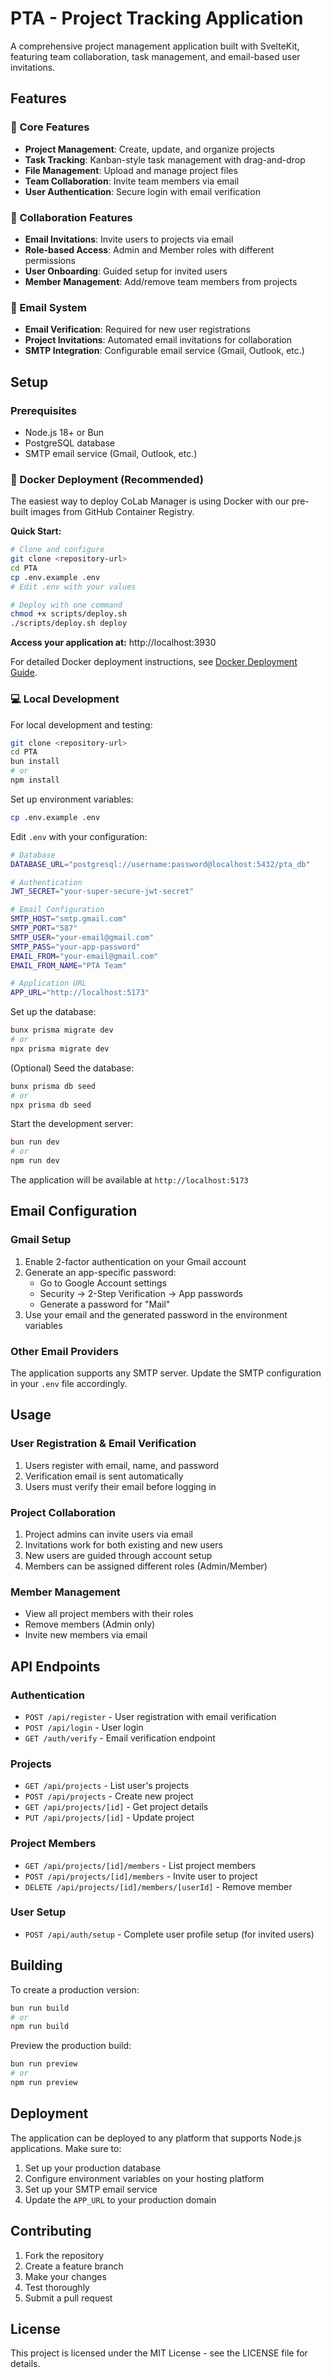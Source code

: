 # PTA - Project Tracking Application

A comprehensive project management application built with SvelteKit, featuring team collaboration, task management, and email-based user invitations.

## Features

### 🚀 Core Features
- **Project Management**: Create, update, and organize projects
- **Task Tracking**: Kanban-style task management with drag-and-drop
- **File Management**: Upload and manage project files
- **Team Collaboration**: Invite team members via email
- **User Authentication**: Secure login with email verification

### 👥 Collaboration Features
- **Email Invitations**: Invite users to projects via email
- **Role-based Access**: Admin and Member roles with different permissions
- **User Onboarding**: Guided setup for invited users
- **Member Management**: Add/remove team members from projects

### 📧 Email System
- **Email Verification**: Required for new user registrations
- **Project Invitations**: Automated email invitations for collaboration
- **SMTP Integration**: Configurable email service (Gmail, Outlook, etc.)

## Setup

### Prerequisites
- Node.js 18+ or Bun
- PostgreSQL database
- SMTP email service (Gmail, Outlook, etc.)

### 🐳 Docker Deployment (Recommended)

The easiest way to deploy CoLab Manager is using Docker with our pre-built images from GitHub Container Registry.

**Quick Start:**
```bash
# Clone and configure
git clone <repository-url>
cd PTA
cp .env.example .env
# Edit .env with your values

# Deploy with one command
chmod +x scripts/deploy.sh
./scripts/deploy.sh deploy
```

**Access your application at:** http://localhost:3930

For detailed Docker deployment instructions, see [Docker Deployment Guide](docs/DOCKER_DEPLOYMENT.md).

### 💻 Local Development

For local development and testing:
```bash
git clone <repository-url>
cd PTA
bun install
# or
npm install
```

Set up environment variables:
```bash
cp .env.example .env
```

Edit `.env` with your configuration:
```bash
# Database
DATABASE_URL="postgresql://username:password@localhost:5432/pta_db"

# Authentication
JWT_SECRET="your-super-secure-jwt-secret"

# Email Configuration
SMTP_HOST="smtp.gmail.com"
SMTP_PORT="587"
SMTP_USER="your-email@gmail.com"
SMTP_PASS="your-app-password"
EMAIL_FROM="your-email@gmail.com"
EMAIL_FROM_NAME="PTA Team"

# Application URL
APP_URL="http://localhost:5173"
```

Set up the database:
```bash
bunx prisma migrate dev
# or
npx prisma migrate dev
```

(Optional) Seed the database:
```bash
bunx prisma db seed
# or
npx prisma db seed
```

Start the development server:
```bash
bun run dev
# or
npm run dev
```

The application will be available at `http://localhost:5173`

## Email Configuration

### Gmail Setup
1. Enable 2-factor authentication on your Gmail account
2. Generate an app-specific password:
   - Go to Google Account settings
   - Security → 2-Step Verification → App passwords
   - Generate a password for "Mail"
3. Use your email and the generated password in the environment variables

### Other Email Providers
The application supports any SMTP server. Update the SMTP configuration in your `.env` file accordingly.

## Usage

### User Registration & Email Verification
1. Users register with email, name, and password
2. Verification email is sent automatically
3. Users must verify their email before logging in

### Project Collaboration
1. Project admins can invite users via email
2. Invitations work for both existing and new users
3. New users are guided through account setup
4. Members can be assigned different roles (Admin/Member)

### Member Management
- View all project members with their roles
- Remove members (Admin only)
- Invite new members via email

## API Endpoints

### Authentication
- `POST /api/register` - User registration with email verification
- `POST /api/login` - User login
- `GET /auth/verify` - Email verification endpoint

### Projects
- `GET /api/projects` - List user's projects
- `POST /api/projects` - Create new project
- `GET /api/projects/[id]` - Get project details
- `PUT /api/projects/[id]` - Update project

### Project Members
- `GET /api/projects/[id]/members` - List project members
- `POST /api/projects/[id]/members` - Invite user to project
- `DELETE /api/projects/[id]/members/[userId]` - Remove member

### User Setup
- `POST /api/auth/setup` - Complete user profile setup (for invited users)

## Building

To create a production version:
```bash
bun run build
# or
npm run build
```

Preview the production build:
```bash
bun run preview
# or
npm run preview
```

## Deployment

The application can be deployed to any platform that supports Node.js applications. Make sure to:

1. Set up your production database
2. Configure environment variables on your hosting platform
3. Set up your SMTP email service
4. Update the `APP_URL` to your production domain

## Contributing

1. Fork the repository
2. Create a feature branch
3. Make your changes
4. Test thoroughly
5. Submit a pull request

## License

This project is licensed under the MIT License - see the LICENSE file for details.
